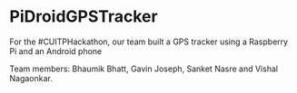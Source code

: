 PiDroidGPSTracker
=================

For the #CUITPHackathon, our team built a GPS tracker using a Raspberry Pi and an Android phone

Team members: Bhaumik Bhatt, Gavin Joseph, Sanket Nasre and Vishal Nagaonkar.
